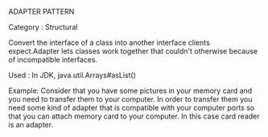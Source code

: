 ADAPTER PATTERN

Category : Structural

Convert the interface of a class into another interface clients expect.Adapter lets classes work together that couldn't otherwise because of incompatible interfaces.

Used : In JDK, java.util.Arrays#asList()

Example: Consider that you have some pictures in your memory card and you need to transfer them to your computer. In order to transfer them you need some kind of adapter that is compatible with your computer ports so that you can attach memory card to your computer. In this case card reader is an adapter.